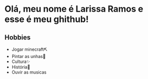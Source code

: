 # Olá, meu nome é Larissa Ramos e esse é meu ghithub!
## Hobbies
- Jogar minecraft⛏
- Pintar as unhas💅
- Cultura✨
- História📜
- Ouvir as musicas
